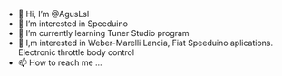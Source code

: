 - 👋 Hi, I’m @AgusLsl
- 👀 I’m interested in Speeduino
- 🌱 I’m currently learning Tuner Studio program
- 💞️ I,m interested in Weber-Marelli Lancia, Fiat Speeduino aplications. Electronic throttle body control 
- 📫 How to reach me ...

<!---
AgusLsl/AgusLsl is a ✨ special ✨ repository because its `README.md` (this file) appears on your GitHub profile.
You can click the Preview link to take a look at your changes.
--->

